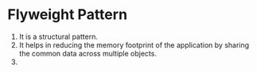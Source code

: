 # Flyweight Pattern

1. It is a structural pattern.
2. It helps in reducing the memory footprint of the application by sharing the common data across multiple objects.
3. 